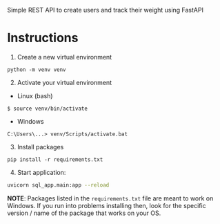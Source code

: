 Simple REST API to create users and track their weight using FastAPI

# Instructions
1. Create a new virtual environment
```
python -m venv venv
```
2. Activate your virtual environment
- Linux (bash)
```
$ source venv/bin/activate
```
- Windows
```
C:\Users\...> venv/Scripts/activate.bat
```
3. Install packages
```
pip install -r requirements.txt
```
4. Start application:
```bash
uvicorn sql_app.main:app --reload
```

__NOTE__: Packages listed in the `requirements.txt` file are meant to work on Windows. If you run into problems installing then, look for the specific version / name of the package that works on your OS.
